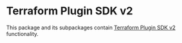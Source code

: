 # Terraform Plugin SDK v2

This package and its subpackages contain [Terraform Plugin SDK v2](https://developer.hashicorp.com/terraform/plugin/sdkv2) functionality.
